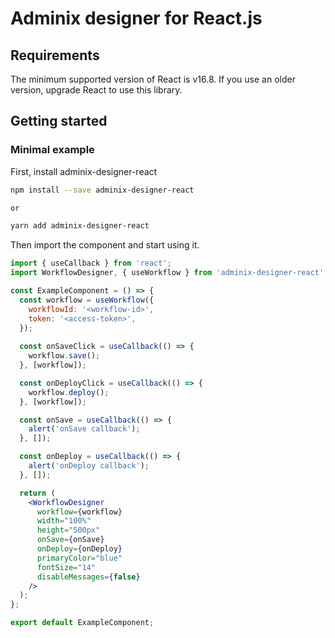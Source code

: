 # Adminix designer for React.js

## Requirements

The minimum supported version of React is v16.8. If you use an older version,
upgrade React to use this library.

## Getting started

### Minimal example

First, install adminix-designer-react

```sh
npm install --save adminix-designer-react

or 

yarn add adminix-designer-react
```

Then import the component and start using it.

```jsx
import { useCallback } from 'react';
import WorkflowDesigner, { useWorkflow } from 'adminix-designer-react';

const ExampleComponent = () => {
  const workflow = useWorkflow({
    workflowId: '<workflow-id>',
    token: '<access-token>',
  });
  
  const onSaveClick = useCallback(() => {
    workflow.save();
  }, [workflow]);

  const onDeployClick = useCallback(() => {
    workflow.deploy();
  }, [workflow]);

  const onSave = useCallback(() => {
    alert('onSave callback');
  }, []);

  const onDeploy = useCallback(() => {
    alert('onDeploy callback');
  }, []);

  return (
    <WorkflowDesigner
      workflow={workflow}
      width="100%"
      height="500px"
      onSave={onSave}
      onDeploy={onDeploy}
      primaryColor="blue"
      fontSize="14"
      disableMessages={false}
    />
  );
};

export default ExampleComponent;
```
